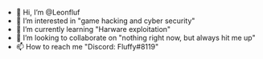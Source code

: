 - 👋 Hi, I’m @Leonfluf
- 👀 I’m interested in "game hacking and cyber security"
- 🌱 I’m currently learning "Harware exploitation"
- 💞️ I’m looking to collaborate on "nothing right now, but always hit me up"
- 📫 How to reach me "Discord: Fluffy#8119"

<!---
Leonfluf/Leonfluf is a ✨ special ✨ repository because its `README.md` (this file) appears on your GitHub profile.
You can click the Preview link to take a look at your changes.
--->
